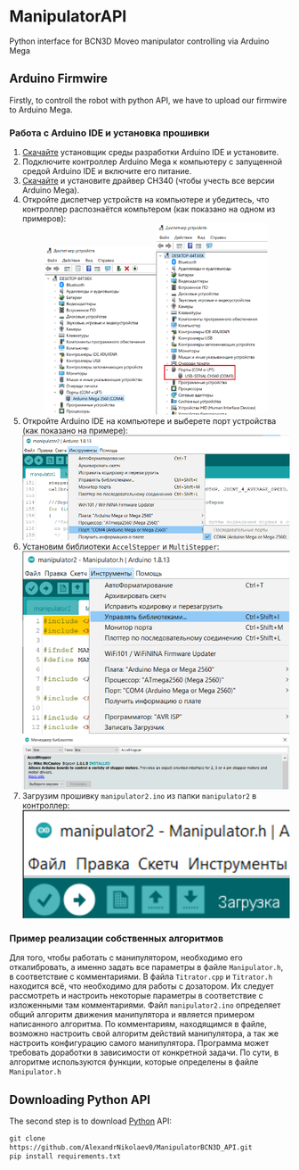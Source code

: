 # ManipulatorAPI
Python interface for BCN3D Moveo manipulator controlling via Arduino Mega

## Arduino Firmwire 
Firstly, to controll the robot with python API, we have to upload our firmwire to Arduino Mega.

### <a name="48"></a> Работа с Arduino IDE и установка прошивки
1. [Скачайте](https://www.arduino.cc/en/software) установщик среды разработки Arduino IDE и установите.
2. Подключите контроллер Arduino Mega к компьютеру с запущенной средой Arduino IDE и включите его питание.
3. [Скачайте](https://www.arduino.cc/en/software) и установите драйвер CH340 (чтобы учесть все версии Arduino Mega).
4. Откройте диспетчер устройств на компьютере и убедитесь, что контроллер распознаётся компьтером (как показано на одном из примеров): <div align="center"><img width="200" src="imgProgramming/ArduinoMega.png"><img width="200" src="imgProgramming/CH340.png"></div>
5. Откройте Arduino IDE на компьютере и выберете порт устройства (как показано на примере):<div align="center"><img width="500" src="imgProgramming/COM4A.png"></div>
6. Установим библиотеки `AccelStepper` и `MultiStepper`: <div align="center"><img width="500" src="imgProgramming/lib.png"></div> <div align="center"><img width="500" src="imgProgramming/accel.png"></div>
7. Загрузим прошивку `manipulator2.ino` из папки `manipulator2` в контроллер: <div align="center"><img width="500" src="imgProgramming/download.png"></div>

### <a name="49"></a> Пример реализации собственных алгоритмов

Для того, чтобы работать с манипулятором, необходимо его откалибровать, а именно задать все параметры в файле `Manipulator.h`, в соответствие с комментариями. В файла `Titrator.cpp` и `Titrator.h` находится всё, что необходимо для работы с дозатором. Их следует рассмотреть и настроить некоторые параметры в соответствие с изложенными там комментариями. Файл `manipulator2.ino` определяет общий алгоритм движения манипулятора и является примером написанного алгоритма. По комментариям, находящимся в файле, возможно настроить свой алгоритм действий манипулятора, а так же настроить конфигурацию самого манипулятора. Программа может требовать доработки в зависимости от конкретной задачи. По сути, в алгоритме используются функции, которые определены в файле `Manipulator.h`

## Downloading Python API
The second step is to download [Python](https://www.python.org/downloads/) API:
```
git clone https://github.com/AlexandrNikolaev0/ManipulatorBCN3D_API.git
pip install requirements.txt
```

